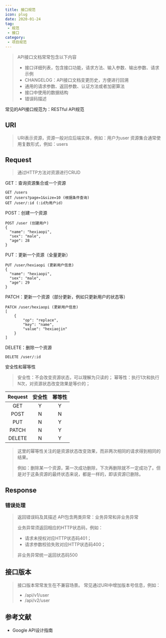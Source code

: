```yaml
---
title: 接口规范
icon: plug
date: 2020-01-24
tag:
 - 规范
 - 接口
category:
 - 项目规范
---
```


<!-- more -->

> API接口文档常常包含以下内容
>
> - 接口详细列表，包含接口功能，请求方法、输入参数、输出参数、请求示例
> - CHANGELOG：API接口文档变更历史，方便进行回溯
> - 通用的请求参数、返回参数、认证方法或者加密算法
> - 接口中使用的数据结构
> - 错误码描述

常见的API接口规范为：RESTful API规范

## URI

> URI表示资源，资源一般对应后端实体，例如：用户为user
> 资源集合通常使用复数形式，例如：users

## Request

> 通过HTTP方法对资源进行CRUD

GET：查询资源集合或一个资源

```text
GET /users
GET /users?page=1&size=10 (根据条件查询)
GET /user/:id (:id为用户id)
```

POST：创建一个资源

```text
POST /user (创建用户)
{
  "name": "hexiaopi",
  "sex": "male",
  "age": 28
}
```

PUT：更新一个资源（全量更新）

```text
PUT /user/hexiaopi (更新用户信息)
{
  "name": "hexiaopi",
  "sex": "male",
  "age": 29
}
```

PATCH：更新一个资源（部分更新，例如只更新用户的状态等）

```text
PATCH /user/hexiaopi (更新用户信息)
[
    {
        "op": "replace",
        "key": "name",
        "value": "hexiaojin"
    }
]
```

DELETE：删除一个资源

```text
DELETE /user/:id
```

安全性和幂等性
> 安全性：不会改变资源状态，可以理解为只读的；
> 幂等性：执行1次和执行N次，对资源状态改变效果是等价的；

| Request | 安全性 | 幂等性 |
| :-----: | :----: | :----: |
|   GET   |   Y    |   Y    |
|  POST   |   N    |   N    |
|   PUT   |   N    |   Y    |
|  PATCH  |   N    |   Y    |
| DELETE  |   N    |   Y    |

> 这里的幂等性关注的是资源状态改变效果，而非两次相同的请求得到相同的结果。
>
> 例如：删除某一个资源，第一次成功删除，下次再删除就不一定成功了。但是对于这条资源的最终状态来说，都是一样的，即该资源已删除。

## Response

### 错误处理

> 返回错误码及其描述
> API包含两类异常：业务异常和非业务异常
>
> 业务异常须返回相应的HTTP状态码，例如：
>
> - 请求未授权对应HTTP状态码401；
> - 请求参数校验失败对应HTTP状态码400；
>
> 非业务异常统一返回状态码500

## 接口版本

> 接口版本常常发生在不兼容场景。
> 常见通过URI中增加版本号信息，例如：
>
> - /api/v1/user
> - /api/v2/user

## 参考文献

- Google API设计指南[](https://www.bookstack.cn/read/API-design-guide/API-design-guide-README.md)
